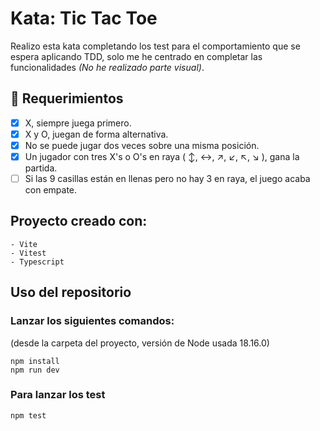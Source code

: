 # Kata: Tic Tac Toe

Realizo esta kata completando los test para el comportamiento que se espera aplicando TDD, solo me he centrado en completar las funcionalidades *(No he realizado parte visual)*.


## 📝 Requerimientos

- [x] X, siempre juega primero.
- [x] X y O, juegan de forma alternativa.
- [x] No se puede jugar dos veces sobre una misma posición.
- [x] Un jugador con tres X's o O's en raya ( ↕️, ↔️, ↗️, ↙️, ↖️, ↘️ ), gana la partida.
- [ ] Si las 9 casillas están en llenas pero no hay 3 en raya, el juego acaba con empate.

## Proyecto creado con:

    - Vite
    - Vitest
    - Typescript

## Uso del repositorio

### Lanzar los siguientes comandos:
(desde la carpeta del proyecto, versión de Node usada 18.16.0)

    npm install
    npm run dev

### Para lanzar los test

    npm test